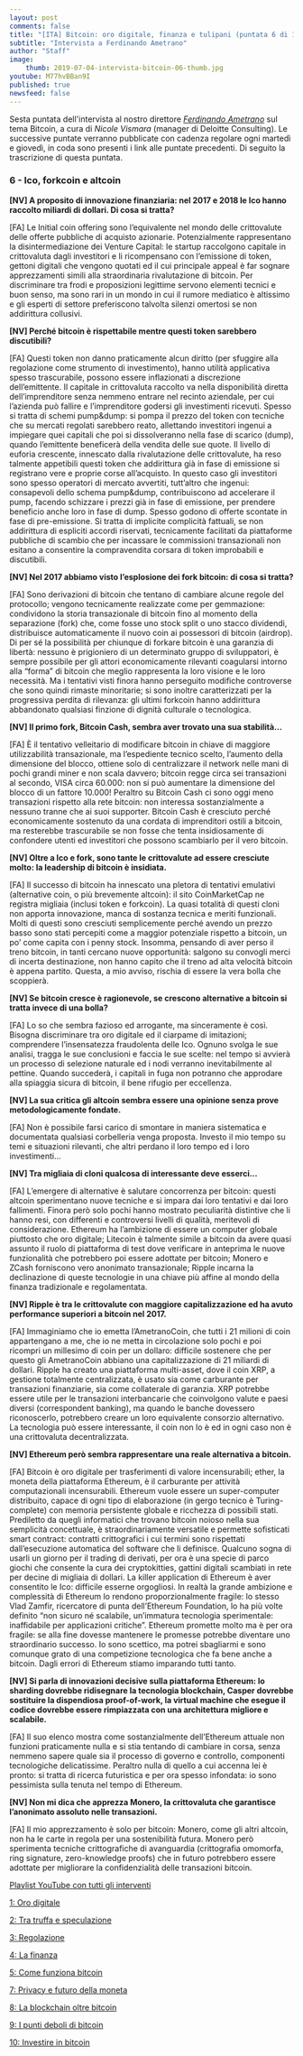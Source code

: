 ```yaml
---
layout: post
comments: false
title: "[ITA] Bitcoin: oro digitale, finanza e tulipani (puntata 6 di 11)"
subtitle: "Intervista a Ferdinando Ametrano"
author: "Staff"
image:
    thumb: 2019-07-04-intervista-bitcoin-06-thumb.jpg
youtube: M77hvBBan9I
published: true
newsfeed: false
---
```


Sesta puntata dell'intervista al nostro direttore
[*Ferdinando Ametrano*](https://www.ametrano.net)
sul tema Bitcoin,
a cura di *Nicole Vismara* (manager di Deloitte Consulting).
Le successive puntate verranno pubblicate con cadenza regolare
ogni martedì e giovedì, in coda sono presenti i link alle puntate precedenti.
Di seguito la trascrizione di questa puntata.

### 6 - Ico, forkcoin e altcoin

**[NV] A proposito di innovazione finanziaria: nel 2017 e 2018 le Ico hanno raccolto miliardi di dollari. Di cosa si tratta?**

[FA] Le Initial coin offering sono l’equivalente nel mondo delle crittovalute delle offerte pubbliche di acquisto azionarie. Potenzialmente rappresentano la disintermediazione dei Venture Capital: le startup raccolgono capitale in crittovaluta dagli investitori e li ricompensano con l’emissione di token, gettoni digitali che vengono quotati ed il cui principale appeal è far sognare apprezzamenti simili alla straordinaria rivalutazione di bitcoin. Per discriminare tra frodi e proposizioni legittime servono elementi tecnici e buon senso, ma sono rari in un mondo in cui il rumore mediatico è altissimo e gli esperti di settore preferiscono talvolta silenzi omertosi se non addirittura collusivi.

**[NV] Perché bitcoin è rispettabile mentre questi token sarebbero discutibili?**

[FA] Questi token non danno praticamente alcun diritto (per sfuggire alla regolazione come strumento di investimento), hanno utilità applicativa spesso trascurabile, possono essere inflazionati a discrezione dell’emittente. Il capitale in crittovaluta raccolto va nella disponibilità diretta dell’imprenditore senza nemmeno entrare nel recinto aziendale, per cui l’azienda può fallire e l’imprenditore godersi gli investimenti ricevuti. Spesso si tratta di schemi pump&dump: si pompa il prezzo del token con tecniche che su mercati regolati sarebbero reato, allettando investitori ingenui a impiegare quei capitali che poi si dissolveranno nella fase di scarico (dump), quando l’emittente beneficerà della vendita delle sue quote. Il livello di euforia crescente, innescato dalla rivalutazione delle crittovalute, ha reso talmente appetibili questi token che addirittura già in fase di emissione si registrano vere e proprie corse all’acquisto. In questo caso gli investitori sono spesso operatori di mercato avvertiti, tutt’altro che ingenui: consapevoli dello schema pump&dump, contribuiscono ad accelerare il pump, facendo schizzare i prezzi già in fase di emissione, per prendere beneficio anche loro in fase di dump. Spesso godono di offerte scontate in fase di pre-emissione. Si tratta di implicite complicità fattuali, se non addirittura di espliciti accordi riservati, tecnicamente facilitati da piattaforme pubbliche di scambio che per incassare le commissioni transazionali non esitano a consentire la compravendita corsara di token improbabili e discutibili.

**[NV] Nel 2017 abbiamo visto l’esplosione dei fork bitcoin: di cosa si tratta?**

[FA] Sono derivazioni di bitcoin che tentano di cambiare alcune regole del protocollo; vengono tecnicamente realizzate come per gemmazione: condividono la storia transazionale di bitcoin fino al momento della separazione (fork) che, come fosse uno stock split o uno stacco dividendi, distribuisce automaticamente il nuovo coin ai possessori di bitcoin (airdrop). Di per sé la possibilità per chiunque di forkare bitcoin è una garanzia di libertà: nessuno è prigioniero di un determinato gruppo di sviluppatori, è sempre possibile per gli attori economicamente rilevanti coagularsi intorno alla “forma” di bitcoin che meglio rappresenta la loro visione e le loro necessità. Ma i tentativi visti finora hanno perseguito modifiche controverse che sono quindi rimaste minoritarie; si sono inoltre caratterizzati per la progressiva perdita di rilevanza: gli ultimi forkcoin hanno addirittura abbandonato qualsiasi finzione di dignità culturale o tecnologica.

**[NV] Il primo fork, Bitcoin Cash, sembra aver trovato una sua stabilità...**

[FA] È il tentativo velleitario di modificare bitcoin in chiave di maggiore utilizzabilità transazionale, ma l’espediente tecnico scelto, l’aumento della dimensione del blocco, ottiene solo di centralizzare il network nelle mani di pochi grandi miner e non scala davvero; bitcoin regge circa sei transazioni al secondo, VISA circa 60.000: non si può aumentare la dimensione del blocco di un fattore 10.000! Peraltro su Bitcoin Cash ci sono oggi meno transazioni rispetto alla rete bitcoin: non interessa sostanzialmente a nessuno tranne che ai suoi supporter. Bitcoin Cash è cresciuto perché economicamente sostenuto da una cordata di imprenditori ostili a bitcoin, ma resterebbe trascurabile se non fosse che tenta insidiosamente di confondere utenti ed investitori che possono scambiarlo per il vero bitcoin.

**[NV] Oltre a Ico e fork, sono tante le crittovalute ad essere cresciute molto: la leadership di bitcoin è insidiata.**

[FA] Il successo di bitcoin ha innescato una pletora di tentativi emulativi (alternative coin, o più brevemente altcoin): il sito CoinMarketCap ne registra migliaia (inclusi token e forkcoin). La quasi totalità di questi cloni non apporta innovazione, manca di sostanza tecnica e meriti funzionali. Molti di questi sono cresciuti semplicemente perché avendo un prezzo basso sono stati percepiti come a maggior potenziale rispetto a bitcoin, un po’ come capita con i penny stock. Insomma, pensando di aver perso il treno bitcoin, in tanti cercano nuove opportunità: salgono su convogli merci di incerta destinazione, non hanno capito che il treno ad alta velocità bitcoin è appena partito. Questa, a mio avviso, rischia di essere la vera bolla che scoppierà.

**[NV] Se bitcoin cresce è ragionevole, se crescono alternative a bitcoin si tratta invece di una bolla?**

[FA] Lo so che sembra fazioso ed arrogante, ma sinceramente è così. Bisogna discriminare tra oro digitale ed il ciarpame di imitazioni; comprendere l’insensatezza fraudolenta delle Ico. Ognuno svolga le sue analisi, tragga le sue conclusioni e faccia le sue scelte: nel tempo si avvierà un processo di selezione naturale ed i nodi verranno inevitabilmente al pettine. Quando succederà, i capitali in fuga non potranno che approdare alla spiaggia sicura di bitcoin, il bene rifugio per eccellenza.

**[NV] La sua critica gli altcoin sembra essere una opinione senza prove metodologicamente fondate.**

[FA] Non è possibile farsi carico di smontare in maniera sistematica e documentata qualsiasi corbelleria venga proposta. Investo il mio tempo su temi e situazioni rilevanti, che altri perdano il loro tempo ed i loro investimenti...

**[NV] Tra migliaia di cloni qualcosa di interessante deve esserci...**

[FA] L’emergere di alternative è salutare concorrenza per bitcoin: questi altcoin sperimentano nuove tecniche e si impara dai loro tentativi e dai loro fallimenti. Finora però solo pochi hanno mostrato peculiarità distintive che li hanno resi, con differenti e controversi livelli di qualità, meritevoli di considerazione. Ethereum ha l’ambizione di essere un computer globale piuttosto che oro digitale; Litecoin è talmente simile a bitcoin da avere quasi assunto il ruolo di piattaforma di test dove verificare in anteprima le nuove funzionalità che potrebbero poi essere adottate per bitcoin; Monero e ZCash forniscono vero anonimato transazionale; Ripple incarna la declinazione di queste tecnologie in una chiave più affine al mondo della finanza tradizionale e regolamentata.

**[NV] Ripple è tra le crittovalute con maggiore capitalizzazione ed ha avuto performance superiori a bitcoin nel 2017.**

[FA] Immaginiamo che io emetta l’AmetranoCoin, che tutti i 21 milioni di coin appartengano a me, che io ne metta in circolazione solo pochi e poi ricompri un millesimo di coin per un dollaro: difficile sostenere che per questo gli AmetranoCoin abbiano una capitalizzazione di 21 miliardi di dollari. Ripple ha creato una piattaforma multi-asset, dove il coin XRP, a gestione totalmente centralizzata, è usato sia come carburante per transazioni finanziarie, sia come collaterale di garanzia. XRP potrebbe essere utile per le transazioni interbancarie che coinvolgono valute e paesi diversi (correspondent banking), ma quando le banche dovessero riconoscerlo, potrebbero creare un loro equivalente consorzio alternativo. La tecnologia può essere interessante, il coin non lo è ed in ogni caso non è una crittovaluta decentralizzata.

**[NV] Ethereum però sembra rappresentare una reale alternativa a bitcoin.**

[FA] Bitcoin è oro digitale per trasferimenti di valore incensurabili; ether, la moneta della piattaforma Ethereum, è il carburante per attività computazionali incensurabili. Ethereum vuole essere un super-computer distribuito, capace di ogni tipo di elaborazione (in gergo tecnico è Turing-complete) con memoria persistente globale e ricchezza di possibili stati. Prediletto da quegli informatici che trovano bitcoin noioso nella sua semplicità concettuale, è straordinariamente versatile e permette sofisticati smart contract: contratti crittografici i cui termini sono rispettati dall’esecuzione automatica del software che li definisce. Qualcuno sogna di usarli un giorno per il trading di derivati, per ora è una specie di parco giochi che consente la cura dei cryptokitties, gattini digitali scambiati in rete per decine di migliaia di dollari. La killer application di Ethereum è aver consentito le Ico: difficile esserne orgogliosi. In realtà la grande ambizione e complessità di Ethereum lo rendono proporzionalmente fragile: lo stesso Vlad Zamfir, ricercatore di punta dell’Ethereum Foundation, lo ha più volte definito “non sicuro né scalabile, un’immatura tecnologia sperimentale: inaffidabile per applicazioni critiche”. Ethereum promette molto ma è per ora fragile: se alla fine dovesse mantenere le promesse potrebbe diventare uno straordinario successo. Io sono scettico, ma potrei sbagliarmi e sono comunque grato di una competizione tecnologica che fa bene anche a bitcoin. Dagli errori di Ethereum stiamo imparando tutti tanto.


**[NV] Si parla di innovazioni decisive sulla piattaforma Ethereum: lo sharding dovrebbe ridisegnare la tecnologia blockchain, Casper dovrebbe sostituire la dispendiosa proof-of-work, la virtual machine che esegue il codice dovrebbe essere rimpiazzata con una architettura migliore e scalabile.**

[FA] Il suo elenco mostra come sostanzialmente dell’Ethereum attuale non funzioni praticamente nulla e si stia tentando di cambiare in corsa, senza nemmeno sapere quale sia il processo di governo e controllo, componenti tecnologiche delicatissime. Peraltro nulla di quello a cui accenna lei è pronto: si tratta di ricerca futuristica e per ora spesso infondata: io sono pessimista sulla tenuta nel tempo di Ethereum.

**[NV] Non mi dica che apprezza Monero, la crittovaluta che garantisce l’anonimato assoluto nelle transazioni.**

[FA] Il mio apprezzamento è solo per bitcoin: Monero, come gli altri altcoin, non ha le carte in regola per una sostenibilità futura. Monero però sperimenta tecniche crittografiche di avanguardia (crittografia omomorfa, ring signature, zero-knowledge proofs) che in futuro potrebbero essere adottate per migliorare la confidenzialità delle transazioni bitcoin.


[Playlist YouTube con tutti gli interventi](https://www.youtube.com/playlist?list=PLTLa2tRY91LKw5CrWIFFeIws08Sr7q-jC)

[1: Oro digitale](https://dgi.io/2019/06/17/intervista-bitcoin-01.html)

[2: Tra truffa e speculazione](https://dgi.io/2019/06/20/intervista-bitcoin-02.html)

[3: Regolazione](https://dgi.io/2019/06/25/intervista-bitcoin-03.html)

[4: La finanza](https://dgi.io/2019/06/27/intervista-bitcoin-04.html)

[5: Come funziona bitcoin](https://dgi.io/2019/07/02/intervista-bitcoin-05.html)

[7: Privacy e futuro della moneta](https://dgi.io/2019/07/09/intervista-bitcoin-07.html)

[8: La blockchain oltre bitcoin](https://dgi.io/2019/07/11/intervista-bitcoin-08.html)

[9: I punti deboli di bitcoin](https://dgi.io/2019/07/16/intervista-bitcoin-09.html)

[10: Investire in bitcoin](https://dgi.io/2019/07/18/intervista-bitcoin-10.html)
